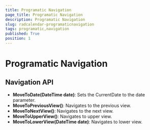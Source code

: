 ```yaml
---
title: Programatic Navigation
page_title: Programatic Navigation
description: Programatic Navigation
slug: radcalendar-programaticnavigation
tags: programatic,navigation
published: True
position: 1
---
```


# Programatic Navigation

## Navigation API

* **MoveToDate(DateTime date)**: Sets the CurrentDate to the date parameter.
* **MoveToPreviousView()**: Navigates to the previous view.
* **MoveToNextView()**: Navigates to the next view.
* **MoveToUpperView()**: Navigates to upper view.
* **MoveToLowerView(DateTime date)**: Navigates to lower view.

